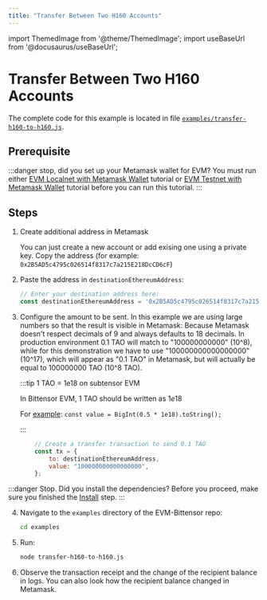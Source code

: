 ```yaml
---
title: "Transfer Between Two H160 Accounts"
---
```


import ThemedImage from '@theme/ThemedImage';
import useBaseUrl from '@docusaurus/useBaseUrl';

# Transfer Between Two H160 Accounts

The complete code for this example is located in file [`examples/transfer-h160-to-h160.js`](https://github.com/opentensor/evm-bittensor/blob/main/examples/transfer-h160-to-h160.js).

## Prerequisite

:::danger stop, did you set up your Metamask wallet for EVM?
You must run either [EVM Localnet with Metamask Wallet](./evm-localnet-with-metamask-wallet.md) tutorial or [EVM Testnet with Metamask Wallet](./evm-testnet-with-metamask-wallet.md) tutorial before you can run this tutorial. 
:::

## Steps

1. Create additional address in Metamask

    You can just create a new account or add exising one using a private key. Copy the address (for example: `0x2B5AD5c4795c026514f8317c7a215E218DcCD6cF`)

2. Paste the address in `destinationEthereumAddress`:

    ```js
    // Enter your destination address here:
    const destinationEthereumAddress = '0x2B5AD5c4795c026514f8317c7a215E218DcCD6cF';
    ```

3. Configure the amount to be sent. In this example we are using large numbers so that the result is visible in Metamask: Because Metamask doesn't respect decimals of 9 and always defaults to 18 decimals. In production environment 0.1 TAO will match to "100000000000" (10^8), while for this demonstration we have to use "100000000000000000" (10^17), which will appear as "0.1 TAO" in Metamask, but will actually be equal to 100000000 TAO (10^8 TAO).

    :::tip 1 TAO = 1e18 on subtensor EVM

    In Bittensor EVM,  1 TAO should be written as $1e18$
    
    For [example](https://github.com/opentensor/evm-bittensor/blob/main/examples/withdraw.js#L58): `const value = BigInt(0.5 * 1e18).toString();`

    :::

    ```js
        // Create a transfer transaction to send 0.1 TAO
        const tx = {
            to: destinationEthereumAddress,
            value: "100000000000000000",
        };
    ```

:::danger Stop. Did you install the dependencies?
Before you proceed, make sure you finished the [Install](./install.md) step.
:::

4. Navigate to the `examples` directory of the EVM-Bittensor repo:

    ```bash
    cd examples
    ```

5. Run:

    ```bash
    node transfer-h160-to-h160.js
    ```

6. Observe the transaction receipt and the change of the recipient balance in logs. You can also look how the recipient balance changed in Metamask.